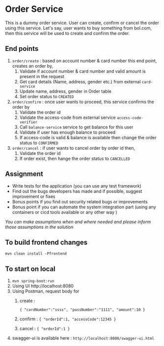 # Order Service
This is a dummy order service. User can create, confirm or cancel the order using this service.
Let's say, user wants to buy something from bol.com, then this service will be used to create and confirm the order.

## End points
1. `order/create` : based on account number & card number this end point, creates an order by, 
    1. Validate if account number & card number and valid amount is present in the request
    2. Get card details (Name, address, gender etc.) from external `card-service`
    3. Update name, address, gender in Order table
    4. Set order status to `CREATED`
2. `order/confirm` : once user wants to proceed, this service confirms the order by 
    1. Validate the order id
    2. Validate the access-code from external service `access-code-verifier`
    3. Call `balance-service` service to get balance for this user
    4. Validate if user has enough balance to proceed
    5. If access-code is valid & balance is available then change the order status to `CONFIRMED`
3. `order/cancel` : if user wants to cancel order by order id then,
    1. Validate the order id
    2. If order exist, then hange the order status to `CANCELLED`
    

## Assignment
- Write tests for the application (you can use any test framework)
- Find out the bugs developers has made and if possible, suggest improvement or fixes
- Bonus points if you find out security related bugs or improvements
- Bonus point if you can automate the system integration part (using any containers or cicd tools available or any other way )

_You can make assumptions when and where needed and please inform those assumptions in the solution_

## To build frontend changes
 `mvn clean install -Pfrontend`
 
## To start on local 
1. `mvn spring-boot:run`
2. Using UI http://localhost:8080 
3. Using Postman, request body for 
    1. create : 
       
       `{
            "cardNumber":"ssss",
            "passNumber":"1111",
            "amount":10
        }`
    2. confirm :
        `
        {
            "orderId":1,
            "accessCode":12345
        }
        `
    3. cancel : 
        `
        {
            "orderId":1
        }
        `
4. swagger-ui is available here : `http://localhost:8080/swagger-ui.html`    
